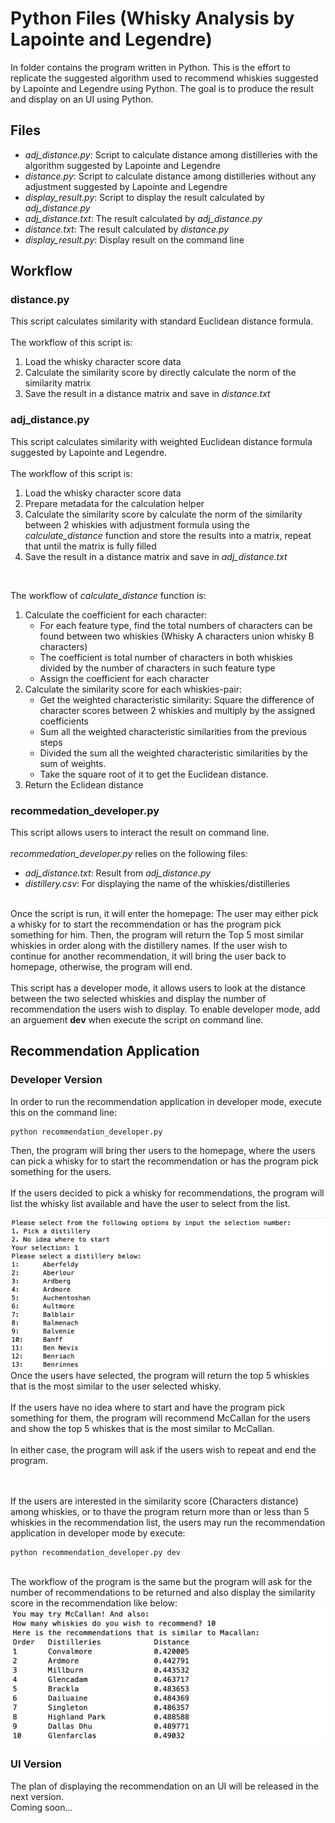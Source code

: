 # Python Files (Whisky Analysis by Lapointe and Legendre)
In folder contains the program written in Python. This is the effort to replicate the suggested algorithm used to recommend whiskies suggested by Lapointe and Legendre using Python. The goal is to produce the result and display on an UI using Python.

## Files
<ul>
	<li><i>adj_distance.py</i>: Script to calculate distance among distilleries with the algorithm suggested by Lapointe and Legendre</li>
	<li><i>distance.py</i>: Script to calculate distance among distilleries without any adjustment suggested by Lapointe and Legendre</li>
	<li><i>display_result.py</i>: Script to display the result calculated by <i>adj_distance.py</i></li>
	<li><i>adj_distance.txt</i>: The result calculated by <i>adj_distance.py</i></li>
	<li><i>distance.txt</i>: The result calculated by <i>distance.py</i></li>
	<li><i>display_result.py</i>: Display result on the command line</li>
</ul>

## Workflow
### distance.py
This script calculates similarity with standard Euclidean distance formula.
<br><br>
The workflow of this script is:
<ol>
	<li>Load the whisky character score data</li>
	<li>Calculate the similarity score by directly calculate the norm of the similarity matrix</li>
	<li>Save the result in a distance matrix and save in <i>distance.txt</i></li>
</ol>

### adj_distance.py
This script calculates similarity with weighted Euclidean distance formula suggested by Lapointe and Legendre.
<br><br>
The workflow of this script is:
<ol>
	<li>Load the whisky character score data</li>
	<li>Prepare metadata for the calculation helper</li>
	<li>Calculate the similarity score by calculate the norm of the similarity between 2 whiskies with adjustment formula using the <i>calculate_distance</i> function and store the results into a matrix, repeat that until the matrix is fully filled</li>
	<li>Save the result in a distance matrix and save in <i>adj_distance.txt</i></li>
</ol>
<br>

The workflow of <i>calculate_distance</i> function is:
<ol>
	<li>Calculate the coefficient for each character:
		<ul>
			<li>For each feature type, find the total numbers of characters can be found between two whiskies (Whisky A characters union whisky B characters)</li>
			<li>The coefficient is total number of characters in both whiskies divided by the number of characters in such feature type</li>
			<li>Assign the coefficient for each character</li>
		</ul>
	</li>
	<li>Calculate the similarity score for each whiskies-pair:
		<ul>
			<li>Get the weighted characteristic similarity: Square the difference of character scores between 2 whiskies and multiply by the assigned coefficients</li>
			<li>Sum all the weighted characteristic similarities from the previous steps</li>
			<li>Divided the sum all the weighted characteristic similarities by the sum of weights.</li>
			<li>Take the square root of it to get the Euclidean distance.</li>
		</ul>
	</li>
	<li>Return the Eclidean distance</li>
</ol>


### recommedation_developer.py
This script allows users to interact the result on command line.
<br><br>
<i>recommedation_developer.py</i> relies on the following files:
<ul>
	<li><i>adj_distance.txt</i>: Result from <i>adj_distance.py</i></li>
	<li><i>distillery.csv</i>: For displaying the name of the whiskies/distilleries</li>
</ul>

<br>
Once the script is run, it will enter the homepage: The user may either pick a whisky for to start the recommendation or has the program pick something for him. Then, the program will return the Top 5 most similar whiskies in order along with the distillery names. If the user wish to continue for another recommendation, it will bring the user back to homepage, otherwise, the program will end. 
<br><br>
This script has a developer mode, it allows users to look at the distance between the two selected whiskies and display the number of recommendation the users wish to display. To enable developer mode, add an arguement <b>dev</b> when execute the script on command line.


## Recommendation Application
### Developer Version
In order to run the recommendation application in developer mode, execute this on the command line:

```
python recommendation_developer.py
```

Then, the program will bring ther users to the homepage, where the users can pick a whisky for to start the recommendation or has the program pick something for the users.
<br><br>
If the users decided to pick a whisky for recommendations, the program will list the whisky list available and have the user to select from the list.

<img src="../../Images/recom_lapointe_prod_whiskylist.png">

<br>
Once the users have selected, the program will return the top 5 whiskies that is the most similar to the user selected whisky.
<br><br>
If the users have no idea where to start and have the program pick something for them, the program will recommend McCallan for the users and show the top 5 whiskes that is the most similar to McCallan.
<br><br>
In either case, the program will ask if the users wish to repeat and end the program.

<br><br>
If the users are interested in the similarity score (Characters distance) among whiskies, or to thave the program return more than or less than 5 whiskies in the recommendation list, the users may run the recommendation application in developer mode by execute:

```
python recommendation_developer.py dev
```

<br>
The workflow of the program is the same but the program will ask for the number of recommendations to be returned and also display the similarity score in the recommendation like below:
<img src="../../Images/recom_lapointe_dev_mccallan.png">


### UI Version
The plan of displaying the recommendation on an UI will be released in the next version.<br>
Coming soon...